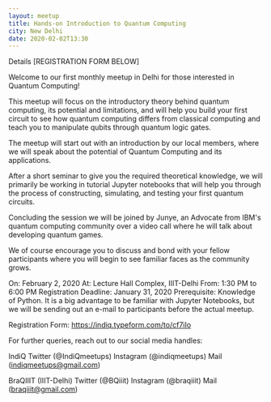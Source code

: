 ```yaml
---
layout: meetup
title: Hands-on Introduction to Quantum Computing
city: New Delhi
date: 2020-02-02T13:30
---
```


Details
[REGISTRATION FORM BELOW]

Welcome to our first monthly meetup in Delhi for those interested in Quantum Computing!

This meetup will focus on the introductory theory behind quantum computing, its potential and limitations, and will help you build your first circuit to see how quantum computing differs from classical computing and teach you to manipulate qubits through quantum logic gates.

The meetup will start out with an introduction by our local members, where we will speak about the potential of Quantum Computing and its applications.

After a short seminar to give you the required theoretical knowledge, we will primarily be working in tutorial Jupyter notebooks that will help you through the process of constructing, simulating, and testing your first quantum circuits.

Concluding the session we will be joined by Junye, an Advocate from IBM's quantum computing community over a video call where he will talk about developing quantum games.

We of course encourage you to discuss and bond with your fellow participants where you will begin to see familiar faces as the community grows.

On: February 2, 2020
At: Lecture Hall Complex, IIIT-Delhi
From: 1:30 PM to 6:00 PM
Registration Deadline: January 31, 2020
Prerequisite: Knowledge of Python. It is a big advantage to be familiar with Jupyter Notebooks, but we will be sending out an e-mail to participants before the actual meetup.

Registration Form: https://indiq.typeform.com/to/cf7iIo

For further queries, reach out to our social media handles:

IndiQ
Twitter (@IndiQmeetups)
Instagram (@indiqmeetups)
Mail (indiqmeetups@gmail.com)

BraQIIIT (IIIT-Delhi)
Twitter (@BQiiit)
Instagram (@braqiiit)
Mail (braqiiit@gmail.com)